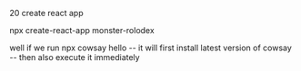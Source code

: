 20 create react app

npx create-react-app monster-rolodex


well if we run npx cowsay hello
-- it will first install latest version of cowsay 
-- then also execute it immediately




